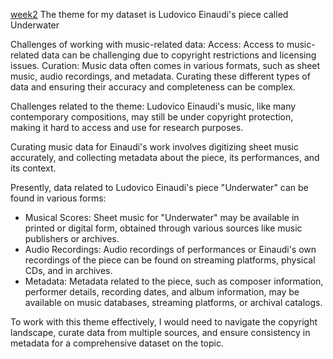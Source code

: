  [week2](week2.md)
The theme for my dataset is Ludovico Einaudi's piece called Underwater

Challenges of working with music-related data:
Access: Access to music-related data can be challenging due to copyright restrictions and licensing issues. 
Curation: Music data often comes in various formats, such as sheet music, audio recordings, and metadata. Curating these different types of data and ensuring their accuracy and completeness can be complex.

Challenges related to the theme:
Ludovico Einaudi's music, like many contemporary compositions, may still be under copyright protection, making it hard to access and use for research purposes.

Curating music data for Einaudi's work involves digitizing sheet music accurately, and collecting metadata about the piece, its performances, and its context.

Presently, data related to Ludovico Einaudi's piece "Underwater" can be found in various forms:
- Musical Scores: Sheet music for "Underwater" may be available in printed or digital form, obtained through various sources like music publishers or archives.
- Audio Recordings: Audio recordings of performances or Einaudi's own recordings of the piece can be found on streaming platforms, physical CDs, and in archives.
- Metadata: Metadata related to the piece, such as composer information, performer details, recording dates, and album information, may be available on music databases, streaming platforms, or archival catalogs.

To work with this theme effectively, I would need to navigate the copyright landscape, curate data from multiple sources, and ensure consistency in metadata for a comprehensive dataset on the topic.
